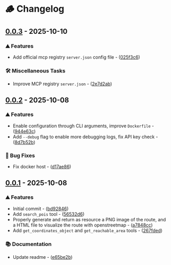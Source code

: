# 🪵 Changelog

## [0.0.3](https://github.com/vemonet/openroute-mcp/compare/v0.0.2..v0.0.3) - 2025-10-10

### ⛰️ Features

- Add official mcp registry `server.json` config file - ([025f3c6](https://github.com/vemonet/openroute-mcp/commit/025f3c6664a3e43a67434caa8998785632a227e5))

### 🛠️ Miscellaneous Tasks

- Improve MCP registry `server.json` - ([2e7d2ab](https://github.com/vemonet/openroute-mcp/commit/2e7d2abb4e6a7896420acfcc8d5c92e584d56a83))

## [0.0.2](https://github.com/vemonet/openroute-mcp/compare/v0.0.1..v0.0.2) - 2025-10-08

### ⛰️ Features

- Enable configuration through CLI arguments, improve `Dockerfile` - ([944e63c](https://github.com/vemonet/openroute-mcp/commit/944e63ce3c6b885f0d559ea5951575aa8e447574))
- Add `--debug` flag to enable more debugging logs, fix API key check - ([8d7b52b](https://github.com/vemonet/openroute-mcp/commit/8d7b52b3e613bab537d89493a6b7464a9088a24b))

### 🐛 Bug Fixes

- Fix docker host - ([d17ae86](https://github.com/vemonet/openroute-mcp/commit/d17ae8620582ee835da50cebb8fccc055c0bb73d))

## [0.0.1](https://github.com/vemonet/openroute-mcp/tree/v0.0.1) - 2025-10-08

### ⛰️ Features

- Initial commit - ([bd92846](https://github.com/vemonet/openroute-mcp/commit/bd92846aa6c804a2ddbc5003d1643bc169b312da))
- Add `search_pois` tool - ([56532d6](https://github.com/vemonet/openroute-mcp/commit/56532d68f226d141e9285f194a7e8a926f7713df))
- Properly generate and return as resource a PNG image of the route, and a HTML file to visualize the route with openstreetmap - ([a7848cc](https://github.com/vemonet/openroute-mcp/commit/a7848cccbb10d16495ad7a9bd45f13c7299cf4af))
- Add `get_coordinates_object` and `get_reachable_area` tools - ([267fded](https://github.com/vemonet/openroute-mcp/commit/267fded7265acffdbcaf1a0bd5e33157def761f8))

### 📚 Documentation

- Update readme - ([e65be2b](https://github.com/vemonet/openroute-mcp/commit/e65be2b07189f1d0f1d387e7075d9777fc88e142))

<!-- generated by git-cliff -->

